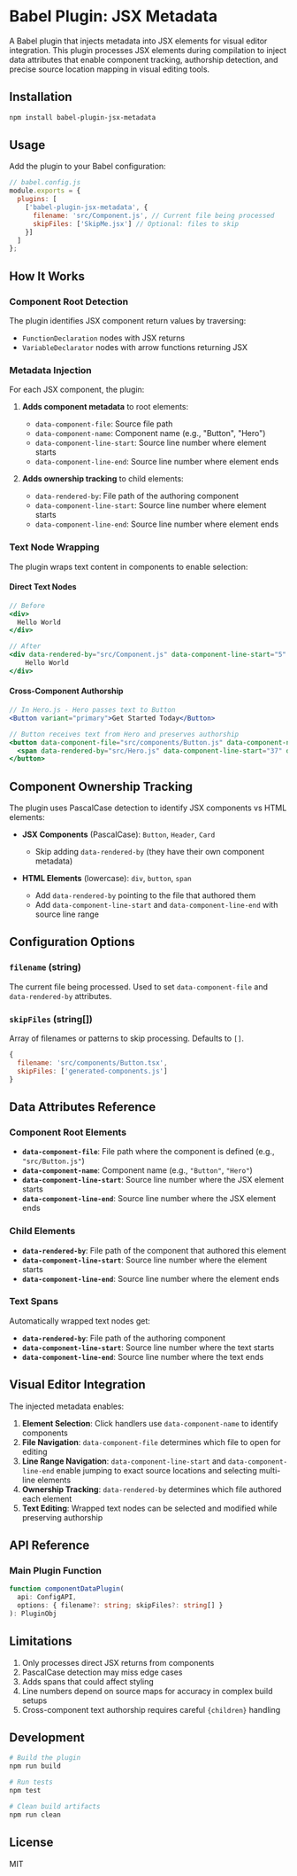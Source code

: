 # Babel Plugin: JSX Metadata

A Babel plugin that injects metadata into JSX elements for visual editor integration. This plugin processes JSX elements during compilation to inject data attributes that enable component tracking, authorship detection, and precise source location mapping in visual editing tools.

## Installation

```bash
npm install babel-plugin-jsx-metadata
```

## Usage

Add the plugin to your Babel configuration:

```javascript
// babel.config.js
module.exports = {
  plugins: [
    ['babel-plugin-jsx-metadata', {
      filename: 'src/Component.js', // Current file being processed
      skipFiles: ['SkipMe.jsx'] // Optional: files to skip
    }]
  ]
};
```

## How It Works

### Component Root Detection

The plugin identifies JSX component return values by traversing:
- `FunctionDeclaration` nodes with JSX returns
- `VariableDeclarator` nodes with arrow functions returning JSX

### Metadata Injection

For each JSX component, the plugin:

1. **Adds component metadata** to root elements:
   - `data-component-file`: Source file path
   - `data-component-name`: Component name (e.g., "Button", "Hero")
   - `data-component-line-start`: Source line number where element starts
   - `data-component-line-end`: Source line number where element ends

2. **Adds ownership tracking** to child elements:
   - `data-rendered-by`: File path of the authoring component
   - `data-component-line-start`: Source line number where element starts
   - `data-component-line-end`: Source line number where element ends

### Text Node Wrapping

The plugin wraps text content in components to enable selection:

#### Direct Text Nodes
```jsx
// Before
<div>
  Hello World
</div>

// After
<div data-rendered-by="src/Component.js" data-component-line-start="5" data-component-line-end="7">
    Hello World
</div>
```

#### Cross-Component Authorship
```jsx
// In Hero.js - Hero passes text to Button
<Button variant="primary">Get Started Today</Button>

// Button receives text from Hero and preserves authorship
<button data-component-file="src/components/Button.js" data-component-name="Button" data-component-line-start="37" data-component-line-end="37">
  <span data-rendered-by="src/Hero.js" data-component-line-start="37" data-component-line-end="37"> {children} </span>
</button>
```

## Component Ownership Tracking

The plugin uses PascalCase detection to identify JSX components vs HTML elements:

- **JSX Components** (PascalCase): `Button`, `Header`, `Card`
  - Skip adding `data-rendered-by` (they have their own component metadata)

- **HTML Elements** (lowercase): `div`, `button`, `span`
  - Add `data-rendered-by` pointing to the file that authored them
  - Add `data-component-line-start` and `data-component-line-end` with source line range

## Configuration Options

### `filename` (string)
The current file being processed. Used to set `data-component-file` and `data-rendered-by` attributes.

### `skipFiles` (string[])
Array of filenames or patterns to skip processing. Defaults to `[]`.

```javascript
{
  filename: 'src/components/Button.tsx',
  skipFiles: ['generated-components.js']
}
```

## Data Attributes Reference

### Component Root Elements
- **`data-component-file`**: File path where the component is defined (e.g., `"src/Button.js"`)
- **`data-component-name`**: Component name (e.g., `"Button"`, `"Hero"`)
- **`data-component-line-start`**: Source line number where the JSX element starts
- **`data-component-line-end`**: Source line number where the JSX element ends

### Child Elements
- **`data-rendered-by`**: File path of the component that authored this element
- **`data-component-line-start`**: Source line number where the element starts
- **`data-component-line-end`**: Source line number where the element ends

### Text Spans
Automatically wrapped text nodes get:
- **`data-rendered-by`**: File path of the authoring component
- **`data-component-line-start`**: Source line number where the text starts
- **`data-component-line-end`**: Source line number where the text ends

## Visual Editor Integration

The injected metadata enables:

1. **Element Selection**: Click handlers use `data-component-name` to identify components
2. **File Navigation**: `data-component-file` determines which file to open for editing
3. **Line Range Navigation**: `data-component-line-start` and `data-component-line-end` enable jumping to exact source locations and selecting multi-line elements
4. **Ownership Tracking**: `data-rendered-by` determines which file authored each element
5. **Text Editing**: Wrapped text nodes can be selected and modified while preserving authorship

## API Reference

### Main Plugin Function

```typescript
function componentDataPlugin(
  api: ConfigAPI,
  options: { filename?: string; skipFiles?: string[] }
): PluginObj
```

## Limitations

1. Only processes direct JSX returns from components
2. PascalCase detection may miss edge cases
3. Adds spans that could affect styling
4. Line numbers depend on source maps for accuracy in complex build setups
5. Cross-component text authorship requires careful `{children}` handling

## Development

```bash
# Build the plugin
npm run build

# Run tests
npm test

# Clean build artifacts
npm run clean
```

## License

MIT
